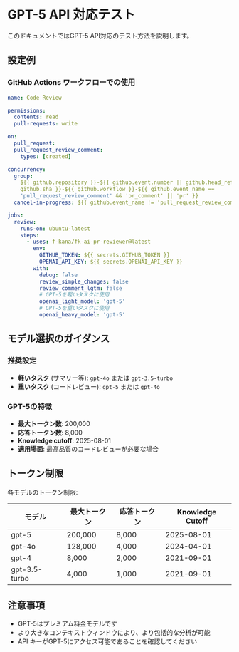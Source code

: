 # GPT-5 API 対応テスト

このドキュメントではGPT-5 API対応のテスト方法を説明します。

## 設定例

### GitHub Actions ワークフローでの使用

```yaml
name: Code Review

permissions:
  contents: read
  pull-requests: write

on:
  pull_request:
  pull_request_review_comment:
    types: [created]

concurrency:
  group:
    ${{ github.repository }}-${{ github.event.number || github.head_ref ||
    github.sha }}-${{ github.workflow }}-${{ github.event_name ==
    'pull_request_review_comment' && 'pr_comment' || 'pr' }}
  cancel-in-progress: ${{ github.event_name != 'pull_request_review_comment' }}

jobs:
  review:
    runs-on: ubuntu-latest
    steps:
      - uses: f-kana/fk-ai-pr-reviewer@latest
        env:
          GITHUB_TOKEN: ${{ secrets.GITHUB_TOKEN }}
          OPENAI_API_KEY: ${{ secrets.OPENAI_API_KEY }}
        with:
          debug: false
          review_simple_changes: false
          review_comment_lgtm: false
          # GPT-5を軽いタスクに使用
          openai_light_model: 'gpt-5'
          # GPT-5を重いタスクに使用
          openai_heavy_model: 'gpt-5'
```

## モデル選択のガイダンス

### 推奨設定

- **軽いタスク** (サマリー等): `gpt-4o` または `gpt-3.5-turbo`
- **重いタスク** (コードレビュー): `gpt-5` または `gpt-4o`

### GPT-5の特徴

- **最大トークン数**: 200,000
- **応答トークン数**: 8,000  
- **Knowledge cutoff**: 2025-08-01
- **適用場面**: 最高品質のコードレビューが必要な場合

## トークン制限

各モデルのトークン制限:

| モデル | 最大トークン | 応答トークン | Knowledge Cutoff |
|--------|------------|------------|------------------|
| gpt-5 | 200,000 | 8,000 | 2025-08-01 |
| gpt-4o | 128,000 | 4,000 | 2024-04-01 |
| gpt-4 | 8,000 | 2,000 | 2021-09-01 |
| gpt-3.5-turbo | 4,000 | 1,000 | 2021-09-01 |

## 注意事項

- GPT-5はプレミアム料金モデルです
- より大きなコンテキストウィンドウにより、より包括的な分析が可能
- API キーがGPT-5にアクセス可能であることを確認してください